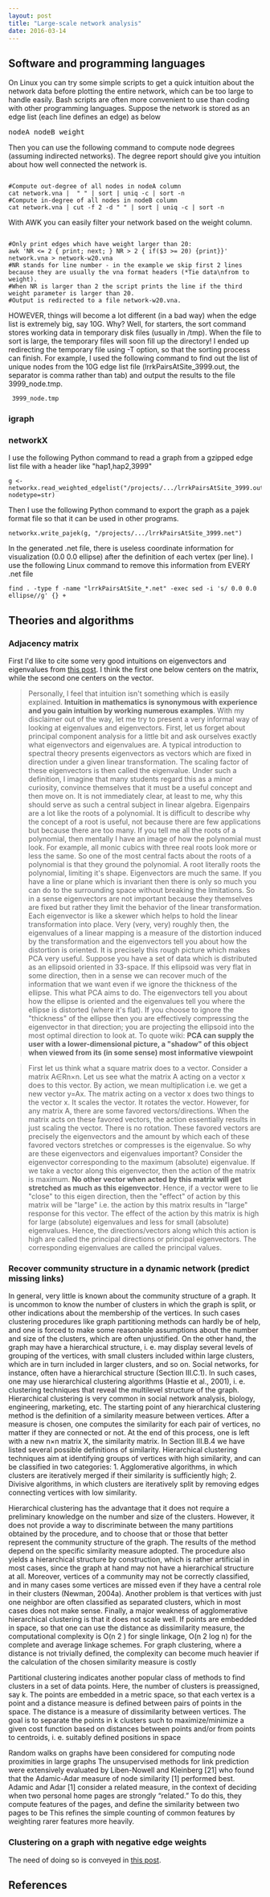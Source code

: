 ```yaml
---
layout: post
title: "Large-scale network analysis"
date: 2016-03-14
---
```

<h2>Software and programming languages</h2>
On Linux you can try some simple scripts to get a quick intuition about the network data before plotting the entire network, which can be too large to handle easily. Bash scripts are often more convenient to use than coding with other programming languages.
Suppose the network is stored as an edge list (each line defines an edge) as below
<pre>nodeA nodeB weight</pre>
Then you can use the following command to compute node degrees (assuming indirected networks). The degree report should give you intuition about how well connected the network is.
<pre><code>
#Compute out-degree of all nodes in nodeA column
cat network.vna |  " " | sort | uniq -c | sort -n
#Compute in-degree of all nodes in nodeB column
cat network.vna | cut -f 2 -d " " | sort | uniq -c | sort -n
</code></pre>
With AWK you can easily filter your network based on the weight column.
<pre><code>
#Only print edges which have weight larger than 20:
awk 'NR <= 2 { print; next; } NR > 2 { if($3 >= 20) {print}}' network.vna > network-w20.vna
#NR stands for line number - in the example we skip first 2 lines because they are usually the vna format headers (*Tie data\nfrom to weight).
#When NR is larger than 2 the script prints the line if the third weight parameter is larger than 20.
#Output is redirected to a file network-w20.vna.
</code></pre>
HOWEVER, things will become a lot different (in a bad way) when the edge list is extremely big, say 10G. Why? Well, for starters, the sort command stores working data in temporary disk files (usually in /tmp). When the file to sort is large, the temporary files will soon fill up the directory! I ended up redirecting the temporary file using -T option, so that the sorting process can finish. For example, I used the following command to find out the list of unique nodes from the 10G edge list file (lrrkPairsAtSite_3999.out, the separator is comma rather than tab) and output the results to the file 3999_node.tmp.
<pre><code><lrrkPairsAtSite_3999.out <lrrkPairsAtSite_3999.out awk -F',' '{ print $1; print $2; }' | sort -n -T /scratch/linly --buffer-size=500M | uniq > 3999_node.tmp</code></pre>
<h3>igraph</h3>

<h3>networkX</h3>
I use the following Python command to read a graph from a gzipped edge list file with a header like "hap1,hap2,3999"
<pre><code>g <- networkx.read_weighted_edgelist("/projects/.../lrrkPairsAtSite_3999.out.gz",comments='h',delimiter=",", nodetype=str)</code></pre>
Then I use the following Python command to export the graph as a pajek format file so that it can be used in other programs.
<pre><code>networkx.write_pajek(g, "/projects/.../lrrkPairsAtSite_3999.net")</code></pre>
In the generated .net file, there is useless coordinate information for visualization (0.0 0.0 ellipse) after the definition of each vertex (per line). I use the following Linux command to remove this information from EVERY .net file
<pre><code>find . -type f -name "lrrkPairsAtSite_*.net" -exec sed -i 's/ 0.0 0.0 ellipse//g' {} +</code></pre>

<h2>Theories and algorithms</h2>
<h3>Adjacency matrix</h3>
First I'd like to cite some very good intuitions on eigenvectors and eigenvalues from <a href="http://math.stackexchange.com/questions/243533/how-to-intuitively-understand-eigenvalue-and-eigenvector">this post</a>. I think the first one below centers on the matrix, while the second one centers on the vector.
<blockquote>Personally, I feel that intuition isn't something which is easily explained. <b>Intuition in mathematics is synonymous with experience and you gain intuition by working numerous examples</b>. With my disclaimer out of the way, let me try to present a very informal way of looking at eigenvalues and eigenvectors.
First, let us forget about principal component analysis for a little bit and ask ourselves exactly what eigenvectors and eigenvalues are. A typical introduction to spectral theory presents eigenvectors as vectors which are fixed in direction under a given linear transformation. The scaling factor of these eigenvectors is then called the eigenvalue. Under such a definition, I imagine that many students regard this as a minor curiosity, convince themselves that it must be a useful concept and then move on. It is not immediately clear, at least to me, why this should serve as such a central subject in linear algebra.
Eigenpairs are a lot like the roots of a polynomial. It is difficult to describe why the concept of a root is useful, not because there are few applications but because there are too many. If you tell me all the roots of a polynomial, then mentally I have an image of how the polynomial must look. For example, all monic cubics with three real roots look more or less the same. So one of the most central facts about the roots of a polynomial is that they ground the polynomial. A root literally roots the polynomial, limiting it's shape.
Eigenvectors are much the same. If you have a line or plane which is invariant then there is only so much you can do to the surrounding space without breaking the limitations. So in a sense eigenvectors are not important because they themselves are fixed but rather they limit the behavior of the linear transformation. Each eigenvector is like a skewer which helps to hold the linear transformation into place.
Very (very, very) roughly then, the eigenvalues of a linear mapping is a measure of the distortion induced by the transformation and the eigenvectors tell you about how the distortion is oriented. It is precisely this rough picture which makes PCA very useful.
Suppose you have a set of data which is distributed as an ellipsoid oriented in 33-space. If this ellipsoid was very flat in some direction, then in a sense we can recover much of the information that we want even if we ignore the thickness of the ellipse. This what PCA aims to do. The eigenvectors tell you about how the ellipse is oriented and the eigenvalues tell you where the ellipse is distorted (where it's flat). If you choose to ignore the "thickness" of the ellipse then you are effectively compressing the eigenvector in that direction; you are projecting the ellipsoid into the most optimal direction to look at. To quote wiki:
<b>PCA can supply the user with a lower-dimensional picture, a "shadow" of this object when viewed from its (in some sense) most informative viewpoint</b></blockquote>
<blockquote>First let us think what a square matrix does to a vector. Consider a matrix A∈Rn×n. Let us see what the matrix A acting on a vector x does to this vector. By action, we mean multiplication i.e. we get a new vector y=Ax.
The matrix acting on a vector x does two things to the vector x.
It scales the vector.
It rotates the vector.
However, for any matrix A, there are some favored vectors/directions. When the matrix acts on these favored vectors, the action essentially results in just scaling the vector. There is no rotation. These favored vectors are precisely the eigenvectors and the amount by which each of these favored vectors stretches or compresses is the eigenvalue.
So why are these eigenvectors and eigenvalues important? Consider the eigenvector corresponding to the maximum (absolute) eigenvalue. If we take a vector along this eigenvector, then the action of the matrix is maximum. <b>No other vector when acted by this matrix will get stretched as much as this eigenvector</b>.
Hence, if a vector were to lie "close" to this eigen direction, then the "effect" of action by this matrix will be "large" i.e. the action by this matrix results in "large" response for this vector. The effect of the action by this matrix is high for large (absolute) eigenvalues and less for small (absolute) eigenvalues. Hence, the directions/vectors along which this action is high are called the principal directions or principal eigenvectors. The corresponding eigenvalues are called the principal values.</blockquote>
<h3>Recover community structure in a dynamic network (predict missing links)</h3>
In general, very little is known about the community
structure of a graph. It is uncommon to know the number
of clusters in which the graph is split, or other indications
about the membership of the vertices. In such
cases clustering procedures like graph partitioning methods
can hardly be of help, and one is forced to make some
reasonable assumptions about the number and size of the
clusters, which are often unjustified. On the other hand,
the graph may have a hierarchical structure, i. e. may
display several levels of grouping of the vertices, with
small clusters included within large clusters, which are
in turn included in larger clusters, and so on. Social networks,
for instance, often have a hierarchical structure
(Section III.C.1). In such cases, one may use hierarchical
clustering algorithms (Hastie et al., 2001), i. e. clustering
techniques that reveal the multilevel structure of the
graph. Hierarchical clustering is very common in social
network analysis, biology, engineering, marketing, etc.
The starting point of any hierarchical clustering
method is the definition of a similarity measure between
vertices. After a measure is chosen, one computes the
similarity for each pair of vertices, no matter if they are
connected or not. At the end of this process, one is left
with a new n×n matrix X, the similarity matrix. In Section
III.B.4 we have listed several possible definitions of
similarity. Hierarchical clustering techniques aim at identifying
groups of vertices with high similarity, and can be
classified in two categories:
1. Agglomerative algorithms, in which clusters are iteratively
merged if their similarity is sufficiently
high;
2. Divisive algorithms, in which clusters are iteratively
split by removing edges connecting vertices with
low similarity.

Hierarchical clustering has the advantage that it does
not require a preliminary knowledge on the number and
size of the clusters. However, it does not provide a way
to discriminate between the many partitions obtained by
the procedure, and to choose that or those that better
represent the community structure of the graph. The
results of the method depend on the specific similarity
measure adopted. The procedure also yields a hierarchical
structure by construction, which is rather artificial
in most cases, since the graph at hand may not have a
hierarchical structure at all. Moreover, vertices of a community
may not be correctly classified, and in many cases
some vertices are missed even if they have a central role
in their clusters (Newman, 2004a). Another problem is
that vertices with just one neighbor are often classified
as separated clusters, which in most cases does not make
sense. Finally, a major weakness of agglomerative hierarchical
clustering is that it does not scale well. If points
are embedded in space, so that one can use the distance
as dissimilarity measure, the computational complexity
is O(n
2
) for single linkage, O(n
2
log n) for the complete
and average linkage schemes. For graph clustering, where
a distance is not trivially defined, the complexity can become
much heavier if the calculation of the chosen similarity
measure is costly

Partitional clustering indicates another popular class
of methods to find clusters in a set of data points. Here,
the number of clusters is preassigned, say k. The points
are embedded in a metric space, so that each vertex is
a point and a distance measure is defined between pairs
of points in the space. The distance is a measure of dissimilarity
between vertices. The goal is to separate the
points in k clusters such to maximize/minimize a given cost function based on distances between points and/or
from points to centroids, i. e. suitably defined positions in
space

Random walks on graphs have been considered for computing
node proximities in large graphs
The unsupervised methods for link prediction were extensively
evaluated by Liben-Nowell and Kleinberg [21] who found that the
Adamic-Adar measure of node similarity [1] performed best. Adamic and Adar [1]
consider a related measure, in the context of deciding when two personal home pages are strongly
“related.” To do this, they compute features of the pages, and define the similarity between two
pages to be This refines the simple counting of common features by weighting rarer features more heavily.

<h3>Clustering on a graph with negative edge weights</h3>
The need of doing so is conveyed in <a href="http://math.stackexchange.com/questions/1547225/cluster-into-communities-a-graph-with-negative-edge-weights-representing-repulsi">this post</a>.
<h2>References</h2>
